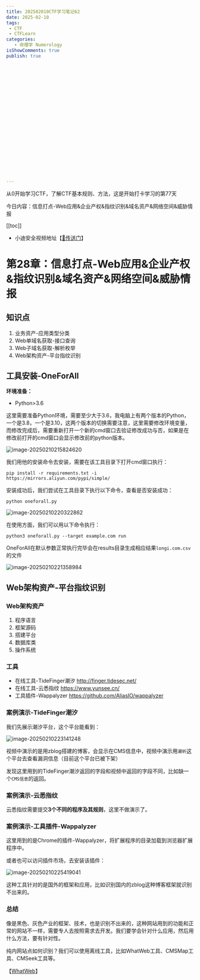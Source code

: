 ```yaml
---
title: 202502010CTF学习笔记62
date: 2025-02-10
tags:
 - CTF
 - CTFLearn
categories:
   - 命理学 Numerology
isShowComments: true
publish: true























---
```


<Boxx/>

从0开始学习CTF，了解CTF基本规则、方法，这是开始打卡学习的第77天

今日内容：信息打点-Web应用&企业产权&指纹识别&域名资产&网络空间&威胁情报

[[toc]]

- 小迪安全视频地址【[🔗传送门]([https://www.bilibili.com/video/BV123yAYMEwb/)】

<!-- more -->

# 第28章：信息打点-Web应用&企业产权&指纹识别&域名资产&网络空间&威胁情报



## 知识点

1. 业务资产-应用类型分类
2. Web单域名获取-接口查询
3. Web子域名获取-解析枚举
4. Web架构资产-平台指纹识别



## 工具安装-OneForAll

**环境准备：**

- Python>3.6

这里需要准备Python环境，需要至少大于3.6，我电脑上有两个版本的Python，一个是3.8，一个是3.10，这两个版本的切换需要注意，这里需要修改环境变量，而修改完成后，需要重新打开一个新的cmd窗口去验证修改成功与否，如果是在修改前打开的cmd窗口会显示修改前的python版本。

![image-20250210215824620](/img/ctfLearn/image-20250210215824620.png)

我们用他的安装命令去安装，需要在该工具目录下打开cmd窗口执行：

```
pip install -r requirements.txt -i https://mirrors.aliyun.com/pypi/simple/
```

安装成功后，我们尝试在工具目录下执行以下命令，查看是否安装成功：

```
python oneforall.py
```

![image-20250210220322862](/img/ctfLearn/image-20250210220322862.png)

在使用方面，我们可以用以下命令执行：

```
python3 oneforall.py --target example.com run
```

OneForAll在默认参数正常执行完毕会在results目录生成相应结果`longi.com.csv`的文件

![image-20250210221358984](/img/ctfLearn/image-20250210221358984.png)





## Web架构资产-平台指纹识别



### Web架构资产

1. 程序语言
2. 框架源码
3. 搭建平台
4. 数据库类
5. 操作系统



### 工具

- 在线工具-TideFinger潮汐  http://finger.tidesec.net/  
- 在线工具-云悉指纹  https://www.yunsee.cn/
- 工具插件-Wappalyzer  https://github.com/AliasIO/wappalyzer



### 案例演示-TideFinger潮汐

我们先展示潮汐平台，这个平台能看到：

![image-20250210223141248](/img/ctfLearn/image-20250210223141248.png)

视频中演示的是用zblog搭建的博客，会显示在CMS信息中，视频中演示用`潮听`这个平台去查看漏洞信息（目前这个平台已被下架）

发现这里用到的TideFinger潮汐返回的字段和视频中返回的字段不同，比如缺一个`CMS信息`的返回。



### 案例演示-云悉指纹

云悉指纹需要提交**3个不同的程序及其规则**，这里不做演示了。



### 案例演示-工具插件-Wappalyzer

这里用到的是Chrome的插件-Wappalyzer，将扩展程序的目录加载到浏览器扩展程序中。

或者也可以访问插件市场，去安装该插件：

![image-20250210225419041](/img/ctfLearn/image-20250210225419041.png)

这种工具针对的是国外的框架和应用，比如识别国内的zblog这种博客框架就识别不出来的。



### 总结

像是黑色、灰色产业的框架、技术，也是识别不出来的，这种网站用到的功能和正常的网站不一样，需要专人去按照需求去开发。我们要学会针对什么应用，然后用什么方法，要有针对性。

纯内网站点如何识别？我们可以使用离线工具，比如WhatWeb工具、CMSMap工具、CMSeek工具等。

【[WhatWeb](https://www.whatweb.net/)】


